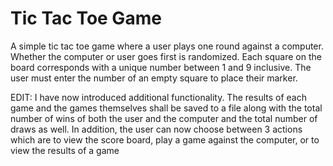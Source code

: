 # Tic Tac Toe Game
A simple tic tac toe game where a user plays one round against a computer. Whether the computer or user goes first is randomized. Each square on the board corresponds with a unique number between 1 and 9 inclusive.
The user must enter the number of an empty square to place their marker. 

EDIT: I have now introduced additional functionality. The results of each game and the games themselves shall be saved to a file along with the total number of wins of both the user and the computer and the total number of draws as well. In addition, the user can now choose between 3 actions which are to view the score board, play a game against the computer, or to view the results of a game
